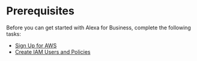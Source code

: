 # Prerequisites<a name="setting-up"></a>

Before you can get started with Alexa for Business, complete the following tasks:


+ [Sign Up for AWS](console_signup.md)
+ [Create IAM Users and Policies](create-IAM.md)